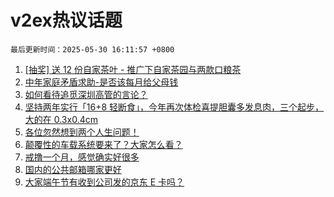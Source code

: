 # v2ex热议话题

`最后更新时间：2025-05-30 16:11:57 +0800`

1. [[抽奖] 送 12 份自家茶叶 - 推广下自家茶园与两款口粮茶](https://www.v2ex.com/t/1135227)
1. [中年家庭矛盾求助-是否该每月给父母钱](https://www.v2ex.com/t/1135404)
1. [如何看待追觅深圳高管的言论？](https://www.v2ex.com/t/1135326)
1. [坚持两年实行「16+8 轻断食」，今年再次体检喜提胆囊多发息肉，三个起步，大的在 0.3x0.4cm](https://www.v2ex.com/t/1135319)
1. [各位忽然想到两个人生问题！](https://www.v2ex.com/t/1135331)
1. [颠覆性的车载系统要来了？大家怎么看？](https://www.v2ex.com/t/1135391)
1. [戒撸一个月，感觉确实好很多](https://www.v2ex.com/t/1135372)
1. [国内的公共邮箱哪家更好](https://www.v2ex.com/t/1135310)
1. [大家端午节有收到公司发的京东 E 卡吗？](https://www.v2ex.com/t/1135366)

